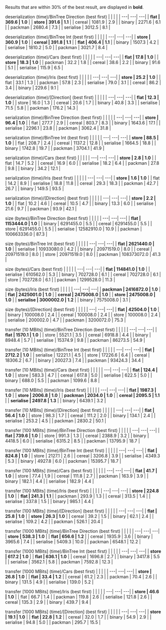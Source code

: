 Results that are within 30% of the best result, are displayed in **bold**.

deserialization (time)/BinTree Direction (best first)
| | | |
| ---| ---| ---|
| **flat      |       369.6 |     1.0** |
| **store     |       391.6 |     1.1** |
| cereal    |      1081.9 |     2.9 |
| binary    |      2271.6 |     6.1 |
| packman   |      2680.4 |     7.3 |
| serialise |      3012.5 |     8.1 |

deserialization (time)/BinTree Int (best first)
| | | |
| ---| ---| ---|
| **store     |       360.9 |     1.0** |
| **cereal    |       391.8 |     1.1** |
| **flat      |       406.4 |     1.1** |
| binary    |      1507.3 |     4.2 |
| serialise |      1810.2 |     5.0 |
| packman   |      3021.7 |     8.4 |

deserialization (time)/Cars (best first)
| | | |
| ---| ---| ---|
| **flat      |        17.8 |     1.0** |
| **store     |        18.3 |     1.0** |
| packman   |        32.2 |     1.8 |
| cereal    |        38.6 |     2.2 |
| binary    |        91.6 |     5.1 |
| serialise |       115.9 |     6.5 |

deserialization (time)/Iris (best first)
| | | |
| ---| ---| ---|
| **store     |        25.2 |     1.0** |
| flat      |        33.1 |     1.3 |
| packman   |        57.8 |     2.3 |
| serialise |        79.0 |     3.1 |
| cereal    |        86.2 |     3.4 |
| binary    |       229.6 |     9.1 |

deserialization (time)/[Direction] (best first)
| | | |
| ---| ---| ---|
| **flat      |        12.3 |     1.0** |
| store     |        16.0 |     1.3 |
| cereal    |        20.6 |     1.7 |
| binary    |        40.8 |     3.3 |
| serialise |        71.5 |     5.8 |
| packman   |       176.2 |    14.3 |

serialization (time)/BinTree Direction (best first)
| | | |
| ---| ---| ---|
| **store     |        96.4 |     1.0** |
| flat      |       277.7 |     2.9 |
| cereal    |       803.7 |     8.3 |
| binary    |      1643.6 |    17.1 |
| serialise |      2296.1 |    23.8 |
| packman   |      3062.4 |    31.8 |

serialization (time)/BinTree Int (best first)
| | | |
| ---| ---| ---|
| **store     |        88.5 |     1.0** |
| flat      |       208.7 |     2.4 |
| cereal    |      1137.2 |    12.8 |
| serialise |      1664.5 |    18.8 |
| binary    |      1742.8 |    19.7 |
| packman   |      3704.1 |    41.9 |

serialization (time)/Cars (best first)
| | | |
| ---| ---| ---|
| **store     |         2.8 |     1.0** |
| flat      |        14.7 |     5.2 |
| cereal    |        16.9 |     6.0 |
| serialise |        18.2 |     6.4 |
| packman   |        27.8 |     9.8 |
| binary    |        34.2 |    12.1 |

serialization (time)/Iris (best first)
| | | |
| ---| ---| ---|
| **store     |         1.6 |     1.0** |
| flat      |        14.2 |     8.9 |
| serialise |        18.8 |    11.8 |
| cereal    |        29.3 |    18.3 |
| packman   |        42.7 |    26.7 |
| binary    |       149.5 |    93.5 |

serialization (time)/[Direction] (best first)
| | | |
| ---| ---| ---|
| **store     |         2.2 |     1.0** |
| flat      |        10.2 |     4.6 |
| cereal    |        10.5 |     4.7 |
| binary    |        13.3 |     6.0 |
| serialise |        21.6 |     9.7 |
| packman   |        93.9 |    42.1 |

size (bytes)/BinTree Direction (best first)
| | | |
| ---| ---| ---|
| **flat      |   1153444.0 |     1.0** |
| binary    |   6291455.0 |     5.5 |
| cereal    |   6291455.0 |     5.5 |
| store     |   6291455.0 |     5.5 |
| serialise |  12582910.0 |    10.9 |
| packman   | 100663336.0 |    87.3 |

size (bytes)/BinTree Int (best first)
| | | |
| ---| ---| ---|
| **flat      |   2621440.0 |     1.0** |
| serialise |  10933080.0 |     4.2 |
| binary    |  20971519.0 |     8.0 |
| cereal    |  20971519.0 |     8.0 |
| store     |  20971519.0 |     8.0 |
| packman   | 108373072.0 |    41.3 |

size (bytes)/Cars (best first)
| | | |
| ---| ---| ---|
| **flat      |    114841.0 |     1.0** |
| serialise |    610562.0 |     5.3 |
| binary    |    702728.0 |     6.1 |
| cereal    |    702728.0 |     6.1 |
| store     |    702728.0 |     6.1 |
| packman   |   1299528.0 |    11.3 |

size (bytes)/Iris (best first)
| | | |
| ---| ---| ---|
| **packman   |   2416872.0 |     1.0** |
| **flat      |   2425001.0 |     1.0** |
| **cereal    |   2475008.0 |     1.0** |
| **store     |   2475008.0 |     1.0** |
| **serialise |   3000002.0 |     1.2** |
| binary    |   7575008.0 |     3.1 |

size (bytes)/[Direction] (best first)
| | | |
| ---| ---| ---|
| **flat      |     42504.0 |     1.0** |
| binary    |    100008.0 |     2.4 |
| cereal    |    100008.0 |     2.4 |
| store     |    100008.0 |     2.4 |
| serialise |    200002.0 |     4.7 |
| packman   |   3200072.0 |    75.3 |

transfer [10 MBits] (time)/BinTree Direction (best first)
| | | |
| ---| ---| ---|
| **flat      |      1570.1 |     1.0** |
| store     |      5521.1 |     3.5 |
| cereal    |      6918.8 |     4.4 |
| binary    |      8948.4 |     5.7 |
| serialise |     15374.9 |     9.8 |
| packman   |     86273.5 |    54.9 |

transfer [10 MBits] (time)/BinTree Int (best first)
| | | |
| ---| ---| ---|
| **flat      |      2712.2 |     1.0** |
| serialise |     12221.1 |     4.5 |
| store     |     17226.6 |     6.4 |
| cereal    |     18306.2 |     6.7 |
| binary    |     20027.3 |     7.4 |
| packman   |     93424.3 |    34.4 |

transfer [10 MBits] (time)/Cars (best first)
| | | |
| ---| ---| ---|
| **flat      |       124.4 |     1.0** |
| store     |       583.3 |     4.7 |
| cereal    |       617.8 |     5.0 |
| serialise |       622.5 |     5.0 |
| binary    |       688.0 |     5.5 |
| packman   |      1099.6 |     8.8 |

transfer [10 MBits] (time)/Iris (best first)
| | | |
| ---| ---| ---|
| **flat      |      1987.3 |     1.0** |
| **store     |      2006.8 |     1.0** |
| **packman   |      2034.0 |     1.0** |
| **cereal    |      2095.5 |     1.1** |
| **serialise |      2497.8 |     1.3** |
| binary    |      6439.1 |     3.2 |

transfer [10 MBits] (time)/[Direction] (best first)
| | | |
| ---| ---| ---|
| **flat      |        56.4 |     1.0** |
| store     |        98.3 |     1.7 |
| cereal    |       111.2 |     2.0 |
| binary    |       134.1 |     2.4 |
| serialise |       253.2 |     4.5 |
| packman   |      2830.2 |    50.1 |

transfer [100 MBits] (time)/BinTree Direction (best first)
| | | |
| ---| ---| ---|
| **flat      |       739.6 |     1.0** |
| store     |       991.3 |     1.3 |
| cereal    |      2388.9 |     3.2 |
| binary    |      4418.5 |     6.0 |
| serialise |      6315.2 |     8.5 |
| packman   |     13795.9 |    18.7 |

transfer [100 MBits] (time)/BinTree Int (best first)
| | | |
| ---| ---| ---|
| **flat      |       824.8 |     1.0** |
| store     |      2127.1 |     2.6 |
| cereal    |      3206.8 |     3.9 |
| serialise |      4349.3 |     5.3 |
| binary    |      4927.8 |     6.0 |
| packman   |     15395.7 |    18.7 |

transfer [100 MBits] (time)/Cars (best first)
| | | |
| ---| ---| ---|
| **flat      |        41.7 |     1.0** |
| store     |        77.4 |     1.9 |
| cereal    |       111.8 |     2.7 |
| packman   |       163.9 |     3.9 |
| binary    |       182.1 |     4.4 |
| serialise |       182.9 |     4.4 |

transfer [100 MBits] (time)/Iris (best first)
| | | |
| ---| ---| ---|
| **store     |       224.8 |     1.0** |
| **flat      |       241.3 |     1.1** |
| packman   |       293.9 |     1.3 |
| cereal    |       313.5 |     1.4 |
| serialise |       337.8 |     1.5 |
| binary    |       985.1 |     4.4 |

transfer [100 MBits] (time)/[Direction] (best first)
| | | |
| ---| ---| ---|
| **flat      |        25.8 |     1.0** |
| **store     |        26.3 |     1.0** |
| cereal    |        39.2 |     1.5 |
| binary    |        62.1 |     2.4 |
| serialise |       109.2 |     4.2 |
| packman   |       526.1 |    20.4 |

transfer [1000 MBits] (time)/BinTree Direction (best first)
| | | |
| ---| ---| ---|
| **store     |       538.3 |     1.0** |
| **flat      |       656.6 |     1.2** |
| cereal    |      1935.9 |     3.6 |
| binary    |      3965.6 |     7.4 |
| serialise |      5409.3 |    10.0 |
| packman   |      6548.1 |    12.2 |

transfer [1000 MBits] (time)/BinTree Int (best first)
| | | |
| ---| ---| ---|
| **store     |       617.2 |     1.0** |
| **flat      |       636.1 |     1.0** |
| cereal    |      1696.8 |     2.7 |
| binary    |      3417.8 |     5.5 |
| serialise |      3562.1 |     5.8 |
| packman   |      7592.8 |    12.3 |

transfer [1000 MBits] (time)/Cars (best first)
| | | |
| ---| ---| ---|
| **store     |        26.8 |     1.0** |
| **flat      |        33.4 |     1.2** |
| cereal    |        61.2 |     2.3 |
| packman   |        70.4 |     2.6 |
| binary    |       131.5 |     4.9 |
| serialise |       139.0 |     5.2 |

transfer [1000 MBits] (time)/Iris (best first)
| | | |
| ---| ---| ---|
| **store     |        46.6 |     1.0** |
| flat      |        66.7 |     1.4 |
| packman   |       119.8 |     2.6 |
| serialise |       121.8 |     2.6 |
| cereal    |       135.3 |     2.9 |
| binary    |       439.7 |     9.4 |

transfer [1000 MBits] (time)/[Direction] (best first)
| | | |
| ---| ---| ---|
| **store     |        19.1 |     1.0** |
| **flat      |        22.8 |     1.2** |
| cereal    |        32.0 |     1.7 |
| binary    |        54.9 |     2.9 |
| serialise |        94.8 |     5.0 |
| packman   |       295.7 |    15.5 |


